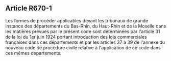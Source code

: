 Article R670-1
----
Les formes de procéder applicables devant les tribunaux de grande instance des
départements du Bas-Rhin, du Haut-Rhin et de la Moselle dans les matières
prévues par le présent code sont déterminées par l'article 31 de la loi du 1er
juin 1924 portant introduction des lois commerciales françaises dans ces
départements et par les articles 37 à 39 de l'annexe du nouveau code de
procédure civile relative à l'application de ce code dans ces mêmes
départements.
